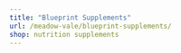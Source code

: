 ```yaml
---
title: "Blueprint Supplements"
url: /meadow-vale/blueprint-supplements/
shop: nutrition supplements
---
```

